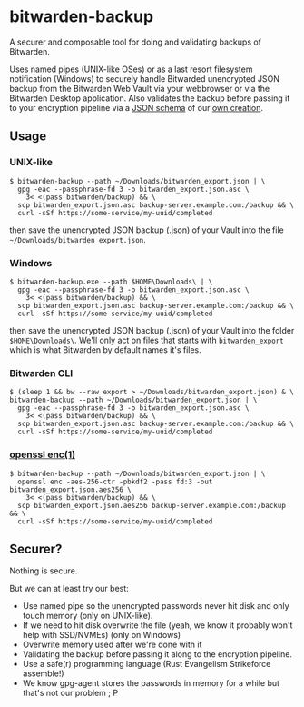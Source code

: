 # bitwarden-backup

A securer and composable tool for doing and validating backups of Bitwarden.

Uses named pipes (UNIX-like OSes) or as a last resort filesystem notification
(Windows) to securely handle Bitwarded unencrypted JSON backup from the
Bitwarden Web Vault via your webbrowser or via the Bitwarden Desktop
application. Also validates the backup before passing it to your encryption
pipeline via a [JSON schema](https://json-schema.org/) of our [own
creation](src/resources/bitwarden_export_schema.json).

## Usage

### UNIX-like
```console
$ bitwarden-backup --path ~/Downloads/bitwarden_export.json | \
  gpg -eac --passphrase-fd 3 -o bitwarden_export.json.asc \
    3< <(pass bitwarden/backup) && \
  scp bitwarden_export.json.asc backup-server.example.com:/backup && \
  curl -sSf https://some-service/my-uuid/completed
```

then save the unencrypted JSON backup (.json) of your Vault into the file
`~/Downloads/bitwarden_export.json`.

### Windows
```console
$ bitwarden-backup.exe --path $HOME\Downloads\ | \
  gpg -eac --passphrase-fd 3 -o bitwarden_export.json.asc \
    3< <(pass bitwarden/backup) && \
  scp bitwarden_export.json.asc backup-server.example.com:/backup && \
  curl -sSf https://some-service/my-uuid/completed
```

then save the unencrypted JSON backup (.json) of your Vault into the folder
`$HOME\Downloads\`. We'll only act on files that starts with `bitwarden_export`
which is what Bitwarden by default names it's files.

### Bitwarden CLI
```console
$ (sleep 1 && bw --raw export > ~/Downloads/bitwarden_export.json) & \
bitwarden-backup --path ~/Downloads/bitwarden_export.json | \
  gpg -eac --passphrase-fd 3 -o bitwarden_export.json.asc \
    3< <(pass bitwarden/backup) && \
  scp bitwarden_export.json.asc backup-server.example.com:/backup && \
  curl -sSf https://some-service/my-uuid/completed
```

### [openssl enc(1)](https://www.openssl.org/docs/man3.0/man1/openssl-enc.html)
```console
$ bitwarden-backup --path ~/Downloads/bitwarden_export.json | \
  openssl enc -aes-256-ctr -pbkdf2 -pass fd:3 -out bitwarden_export.json.aes256 \
    3< <(pass bitwarden/backup) && \
  scp bitwarden_export.json.aes256 backup-server.example.com:/backup && \
  curl -sSf https://some-service/my-uuid/completed
```

## Securer?

Nothing is secure.

But we can at least try our best:
* Use named pipe so the unencrypted passwords never hit disk and only touch
  memory (only on UNIX-like).
* If we need to hit disk overwrite the file (yeah, we know it probably won't
  help with SSD/NVMEs) (only on Windows)
* Overwrite memory used after we're done with it
* Validating the backup before passing it along to the encryption pipeline.
* Use a safe(r) programming language (Rust Evangelism Strikeforce assemble!)
* We know gpg-agent stores the passwords in memory for a while but that's not
  our problem ; P
